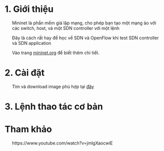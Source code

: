 ﻿<h1>1. Giới thiệu</h1>
	<ul> Mininet là phần mềm giả lập mạng, cho phép bạn tạo một mạng ảo với các switch, host, và một SDN controller với một lệnh </ul>
	<ul> Đây là cách rất hay để học về SDN và OpenFlow khi test SDN controller và SDN application </ul>
	<ul> Vào trang <a href=mininet.ort>mininet.org<a> để biết thêm chi tiết. </ul>

<h1>2. Cài đặt</h1>
	<ul> Tìm và download image phù hợp tại <a href="https://github.com/mininet/mininet/wiki/Mininet-VM-Images">đây</a> </ul>
	<ul> </ul>
	<ul> </ul>
	<ul> </ul>
	<ul> </ul>
	




<h1>3. Lệnh thao tác cơ bản</h1>










<h1>Tham khảo</h1>
	<ul> https://www.youtube.com/watch?v=jmlgXaocwiE </ul>
	<ul> </ul>
	<ul> </ul>
	<ul> </ul>
	<ul> </ul>